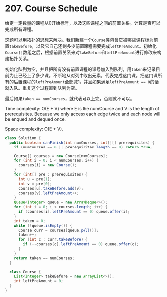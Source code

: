 # 207. Course Schedule

给定一定数量的课程从0开始标号，以及这些课程之间的前置关系。计算是否可以完成所有课程。

这题可以用拓扑的思想来解决。我们新建一个`Course`类包含它被哪些课程标为前置`takeBefore`，以及它自己还剩多少前置课程需要完成`leftPreAmount`。初始化`Course[]`数组之后，根据前置关系来对`takeBefore`和`leftPreAmount`进行修改来构建拓扑关系。

初始化队列为空，并且把所有没有前置课程的课号加入到队列，用`taken`来记录目前为止已经上了多少课。不断地从对列中取出元素，代表完成这门课。把这门课所有的后置课程的`leftPreAmount`全部减1，并且如果满足`leftPreAmount == 0`的话就入队。重复这个过程直到队列为空。

最后如果`taken == numCourses`，就代表可以上完，否则就不可以。

Time complexity: O(E + V) where E is the numCourse and V is the length of prerequisites. Because we only access each edge twice and each node will be enqued and dequed once.

Space complexity: O(E + V).

```java
class Solution {
  public boolean canFinish(int numCourses, int[][] prerequisites) {
    if (numCourses == 0 || prerequisites.length == 0) return true;

    Course[] courses = new Course[numCourses];
    for (int i = 0; i < numCourses; i++) {
      courses[i] = new Course();
    }
    for (int[] pre : prerequisites) {
      int u = pre[1];
      int v = pre[0];
      courses[u].takeBefore.add(v);
      courses[v].leftPreAmount++;
    }
    Queue<Integer> queue = new ArrayDeque<>();
    for (int i = 0; i < courses.length; i++) {
      if (courses[i].leftPreAmount == 0) queue.offer(i);
    }
    int taken = 0;
    while (!queue.isEmpty()) {
      Course curr = courses[queue.poll()];
      taken++;
      for (int c : curr.takeBefore) {
        if (--courses[c].leftPreAmount == 0) queue.offer(c);
      }
    }
    return taken == numCourses;
  }

  class Course {
    List<Integer> takeBefore = new ArrayList<>();
    int leftPreAmount = 0;
  }
}
```